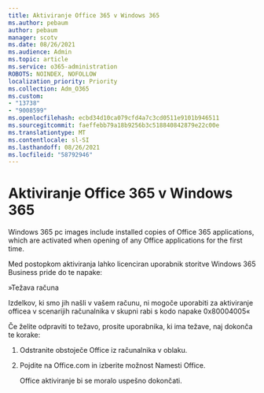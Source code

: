```yaml
---
title: Aktiviranje Office 365 v Windows 365
ms.author: pebaum
author: pebaum
manager: scotv
ms.date: 08/26/2021
ms.audience: Admin
ms.topic: article
ms.service: o365-administration
ROBOTS: NOINDEX, NOFOLLOW
localization_priority: Priority
ms.collection: Adm_O365
ms.custom:
- "13738"
- "9008599"
ms.openlocfilehash: ecbd34d10ca079cfd4a7c3cd0511e9101b946511
ms.sourcegitcommit: faeffebb79a18b9256b3c518840842879e22c00e
ms.translationtype: MT
ms.contentlocale: sl-SI
ms.lasthandoff: 08/26/2021
ms.locfileid: "58792946"
---
```

# <a name="activating-office-365-applications-on-windows-365-pcs"></a>Aktiviranje Office 365 v Windows 365

Windows 365 pc images include installed copies of Office 365 applications, which are activated when opening of any Office applications for the first time.

Med postopkom aktiviranja lahko licenciran uporabnik storitve Windows 365 Business pride do te napake:

»Težava računa

Izdelkov, ki smo jih našli v vašem računu, ni mogoče uporabiti za aktiviranje officea v scenarijih računalnika v skupni rabi s kodo napake 0x80004005«

Če želite odpraviti to težavo, prosite uporabnika, ki ima težave, naj dokonča te korake: 

1. Odstranite obstoječe Office iz računalnika v oblaku.
1. Pojdite na Office.com in izberite možnost Namesti Office.

    Office aktiviranje bi se moralo uspešno dokončati.
